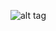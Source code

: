 ![alt tag](https://github.com/cssubedi/Algorithms/sorting/analysis/figures/blob/master/radix_sort-00.png)

